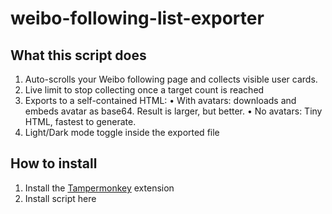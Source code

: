 # weibo-following-list-exporter
## What this script does
1. Auto-scrolls your Weibo following page and collects visible user cards.
2. Live limit to stop collecting once a target count is reached
3. Exports to a self-contained HTML:
	•	With avatars: downloads and embeds avatar as base64. Result is larger, but better.
	•	No avatars: Tiny HTML, fastest to generate.
4. Light/Dark mode toggle inside the exported file
## How to install
1. Install the [Tampermonkey](https://www.tampermonkey.net/index.php#download) extension
2. Install script here
